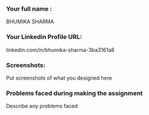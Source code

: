 ### Your full name : 
BHUMIKA SHARMA
### Your Linkedin Profile URL:
linkedin.com/in/bhumika-sharma-3ba3161a8
### Screenshots:
Put screenshots of what you designed here

### Problems faced during making the assignment
Describe any problems faced
